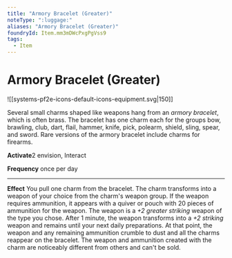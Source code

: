 ```yaml
---
title: "Armory Bracelet (Greater)"
noteType: ":luggage:"
aliases: "Armory Bracelet (Greater)"
foundryId: Item.mm3mDWcPxgPgVss9
tags:
  - Item
---
```


# Armory Bracelet (Greater)
![[systems-pf2e-icons-default-icons-equipment.svg|150]]

Several small charms shaped like weapons hang from an _armory bracelet_, which is often brass. The bracelet has one charm each for the groups bow, brawling, club, dart, flail, hammer, knife, pick, polearm, shield, sling, spear, and sword. Rare versions of the armory bracelet include charms for firearms.

**Activate**2 envision, Interact

**Frequency** once per day

* * *

**Effect** You pull one charm from the bracelet. The charm transforms into a weapon of your choice from the charm's weapon group. If the weapon requires ammunition, it appears with a quiver or pouch with 20 pieces of ammunition for the weapon. The weapon is a _+2 greater striking_ weapon of the type you chose. After 1 minute, the weapon transforms into a _+2 striking_ weapon and remains until your next daily preparations. At that point, the weapon and any remaining ammunition crumble to dust and all the charms reappear on the bracelet. The weapon and ammunition created with the charm are noticeably different from others and can't be sold.
